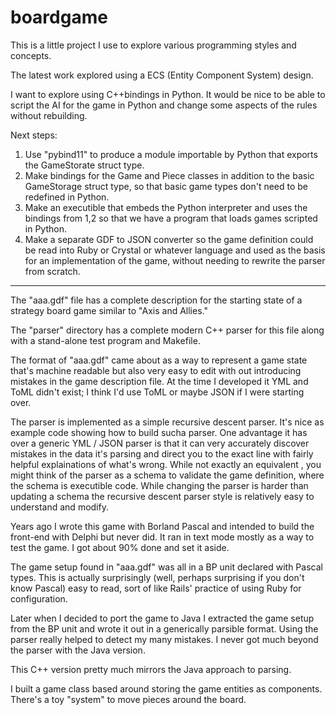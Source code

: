 # boardgame

This is a little project I use to explore various programming styles and concepts.

The latest work explored using a ECS (Entity Component System) design.

I want to explore using C++bindings in Python. It would be nice to be able to script the AI for the game in Python and change some aspects of the rules without rebuilding.

Next steps:
1. Use "pybind11" to produce a module importable by Python that exports the GameStorate struct type.
2. Make bindings for the Game and Piece  classes in addition to the basic GameStorage struct type, so that basic game types don't need to be redefined in Python.
3. Make an executible that embeds the Python interpreter and uses the bindings from 1,2 so that we have a program that loads games scripted in Python.
4. Make a separate GDF to JSON converter so the game definition could be read into Ruby or Crystal or whatever language and used as the basis for an implementation of the game, without needing to rewrite the parser from scratch.

-------------------------------------------------


The "aaa.gdf" file has a complete description for the starting state of a strategy board game similar to "Axis and Allies."

The "parser" directory has a complete modern C++ parser for this file along with a stand-alone test program and Makefile.

The format of "aaa.gdf" came about as a way to represent a game state that's machine readable but also very easy to edit with out introducing mistakes in the game description file. At the time I developed it YML and ToML didn't exist; I think I'd use ToML or maybe JSON if I were starting over.

The parser is implemented as a simple recursive descent parser. It's nice as example code showing how to build sucha parser. One advantage it has over a generic YML / JSON parser is that it can very accurately discover mistakes in the data it's parsing and direct you to the exact line with fairly helpful explainations of what's wrong. While not exactly an equivalent , you might think of the parser as a schema to validate the game definition, where the schema is executible code. While changing the parser is harder than updating a schema the recursive descent parser style is relatively easy to understand and modify.


Years ago I wrote  this game with Borland Pascal and intended to build the front-end with Delphi but never did. It ran in text mode mostly as a way to test the game. I got about 90% done and set it aside.


The game setup found in "aaa.gdf" was all in a BP unit  declared with Pascal types. This is actually surprisingly (well, perhaps surprising if you don't know Pascal) easy to read, sort of like Rails' practice of using Ruby for configuration.

Later when I decided to port the game to Java I extracted the game setup from the BP unit and wrote it out in a generically  parsible format.  Using the parser really helped to detect my many mistakes. I never got much beyond the parser with the Java version.

This C++ version pretty much  mirrors the Java approach to parsing. 

I built a game class based around storing the game entities as components. There's a toy "system" to move pieces around the board.





 



